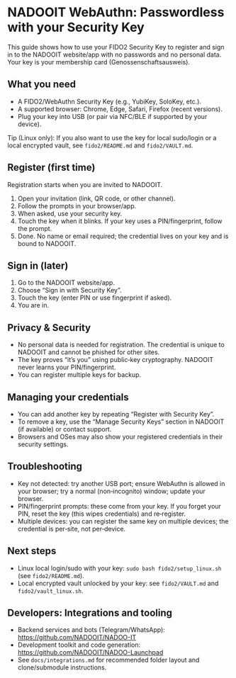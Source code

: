 # NADOOIT WebAuthn: Passwordless with your Security Key

This guide shows how to use your FIDO2 Security Key to register and sign in to the NADOOIT website/app with no passwords and no personal data. Your key is your membership card (Genossenschaftsausweis).

## What you need
- A FIDO2/WebAuthn Security Key (e.g., YubiKey, SoloKey, etc.).
- A supported browser: Chrome, Edge, Safari, Firefox (recent versions).
- Plug your key into USB (or pair via NFC/BLE if supported by your device).

Tip (Linux only): If you also want to use the key for local sudo/login or a local encrypted vault, see `fido2/README.md` and `fido2/VAULT.md`.

## Register (first time)
Registration starts when you are invited to NADOOIT.

1. Open your invitation (link, QR code, or other channel).
2. Follow the prompts in your browser/app.
3. When asked, use your security key.
4. Touch the key when it blinks. If your key uses a PIN/fingerprint, follow the prompt.
5. Done. No name or email required; the credential lives on your key and is bound to NADOOIT.

## Sign in (later)
1. Go to the NADOOIT website/app.
2. Choose “Sign in with Security Key”.
3. Touch the key (enter PIN or use fingerprint if asked).
4. You are in.

## Privacy & Security
- No personal data is needed for registration. The credential is unique to NADOOIT and cannot be phished for other sites.
- The key proves “it’s you” using public‑key cryptography. NADOOIT never learns your PIN/fingerprint.
- You can register multiple keys for backup.

## Managing your credentials
- You can add another key by repeating “Register with Security Key”.
- To remove a key, use the “Manage Security Keys” section in NADOOIT (if available) or contact support.
- Browsers and OSes may also show your registered credentials in their security settings.

## Troubleshooting
- Key not detected: try another USB port; ensure WebAuthn is allowed in your browser; try a normal (non‑incognito) window; update your browser.
- PIN/fingerprint prompts: these come from your key. If you forget your PIN, reset the key (this wipes credentials) and re‑register.
- Multiple devices: you can register the same key on multiple devices; the credential is per‑site, not per‑device.

## Next steps
- Linux local login/sudo with your key: `sudo bash fido2/setup_linux.sh` (see `fido2/README.md`).
- Local encrypted vault unlocked by your key: see `fido2/VAULT.md` and `fido2/vault_linux.sh`.

## Developers: Integrations and tooling
- Backend services and bots (Telegram/WhatsApp): https://github.com/NADOOIT/NADOO-IT
- Development toolkit and code generation: https://github.com/NADOOIT/NADOO-Launchpad
- See `docs/integrations.md` for recommended folder layout and clone/submodule instructions.
